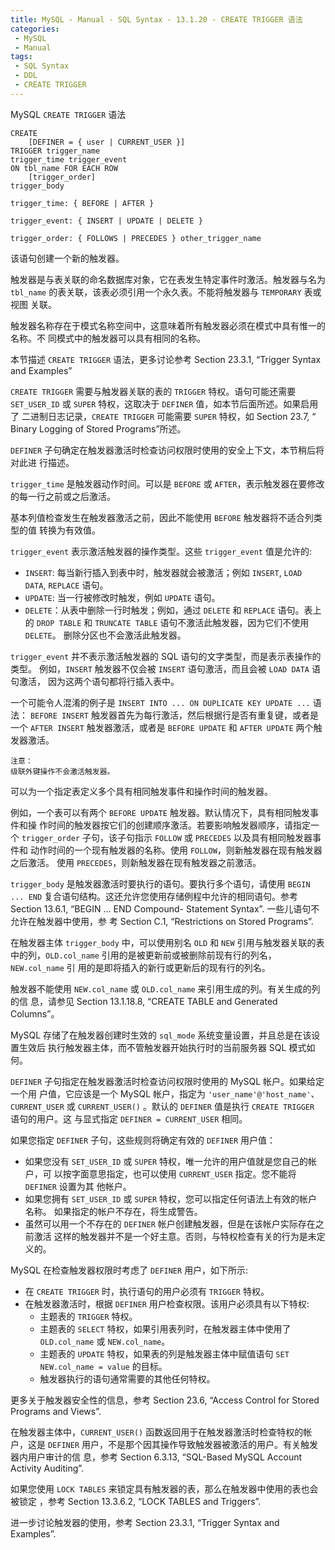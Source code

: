 ```yaml
---
title: MySQL - Manual - SQL Syntax - 13.1.20 - CREATE TRIGGER 语法
categories: 
 - MySQL
 - Manual
tags: 
 - SQL Syntax
 - DDL
 - CREATE TRIGGER
---
```


MySQL `CREATE TRIGGER` 语法

<!--more-->

```
CREATE
    [DEFINER = { user | CURRENT_USER }]
TRIGGER trigger_name
trigger_time trigger_event
ON tbl_name FOR EACH ROW
    [trigger_order]
trigger_body

trigger_time: { BEFORE | AFTER }

trigger_event: { INSERT | UPDATE | DELETE }

trigger_order: { FOLLOWS | PRECEDES } other_trigger_name
```

该语句创建一个新的触发器。

触发器是与表关联的命名数据库对象，它在表发生特定事件时激活。触发器与名为
`tbl_name` 的表关联，该表必须引用一个永久表。不能将触发器与 `TEMPORARY` 表或视图
关联。

触发器名称存在于模式名称空间中，这意味着所有触发器必须在模式中具有惟一的名称。不
同模式中的触发器可以具有相同的名称。

本节描述 `CREATE TRIGGER` 语法，更多讨论参考 Section 23.3.1, “Trigger Syntax
and Examples”

`CREATE TRIGGER` 需要与触发器关联的表的 `TRIGGER` 特权。语句可能还需要
`SET_USER_ID` 或 `SUPER` 特权，这取决于 `DEFINER` 值，如本节后面所述。如果启用了
二进制日志记录，`CREATE TRIGGER` 可能需要 `SUPER` 特权，如 Section 23.7, “
Binary Logging of Stored Programs”所述。

`DEFINER` 子句确定在触发器激活时检查访问权限时使用的安全上下文，本节稍后将对此进
行描述。

`trigger_time` 是触发器动作时间。可以是 `BEFORE` 或 `AFTER`，表示触发器在要修改
的每一行之前或之后激活。

基本列值检查发生在触发器激活之前，因此不能使用 `BEFORE` 触发器将不适合列类型的值
转换为有效值。

`trigger_event` 表示激活触发器的操作类型。这些 `trigger_event` 值是允许的:
* `INSERT`: 每当新行插入到表中时，触发器就会被激活；例如 `INSERT`, `LOAD DATA`,
  `REPLACE` 语句。
* `UPDATE`: 当一行被修改时触发，例如 `UPDATE` 语句。
* `DELETE`：从表中删除一行时触发；例如，通过 `DELETE` 和 `REPLACE` 语句。表上的
  `DROP TABLE` 和 `TRUNCATE TABLE` 语句不激活此触发器，因为它们不使用 `DELETE`。
  删除分区也不会激活此触发器。

`trigger_event` 并不表示激活触发器的 SQL 语句的文字类型，而是表示表操作的类型。
例如，`INSERT` 触发器不仅会被 `INSERT` 语句激活，而且会被 `LOAD DATA` 语句激活，
因为这两个语句都将行插入表中。

一个可能令人混淆的例子是 `INSERT INTO ... ON DUPLICATE KEY UPDATE ...` 语法：
`BEFORE INSERT` 触发器首先为每行激活，然后根据行是否有重复键，或者是一个 `AFTER
INSERT` 触发器激活，或者是 `BEFORE UPDATE` 和 `AFTER UPDATE` 两个触发器激活。

    注意：
    级联外键操作不会激活触发器。

可以为一个指定表定义多个具有相同触发事件和操作时间的触发器。

例如，一个表可以有两个 `BEFORE UPDATE` 触发器。默认情况下，具有相同触发事件和操
作时间的触发器按它们的创建顺序激活。若要影响触发器顺序，请指定一个
`trigger_order` 子句，该子句指示 `FOLLOW` 或 `PRECEDES` 以及具有相同触发器事件和
动作时间的一个现有触发器的名称。使用 `FOLLOW`，则新触发器在现有触发器之后激活。
使用 `PRECEDES`，则新触发器在现有触发器之前激活。

`trigger_body` 是触发器激活时要执行的语句。要执行多个语句，请使用 `BEGIN ...
END` 复合语句结构。这还允许您使用存储例程中允许的相同语句。参考 Section 13.6.1,
“BEGIN ... END Compound- Statement Syntax”. 一些儿语句不允许在触发器中使用，参
考 Section C.1, “Restrictions on Stored Programs”.

在触发器主体 `trigger_body` 中，可以使用别名 `OLD` 和 `NEW` 引用与触发器关联的表
中的列，`OLD.col_name` 引用的是被更新前或被删除前现有行的列名，`NEW.col_name` 引
用的是即将插入的新行或更新后的现有行的列名。

触发器不能使用 `NEW.col_name` 或 `OLD.col_name` 来引用生成的列。有关生成的列的信
息，请参见 Section 13.1.18.8, “CREATE TABLE and Generated Columns”。

MySQL 存储了在触发器创建时生效的 `sql_mode` 系统变量设置，并且总是在该设置生效后
执行触发器主体，而不管触发器开始执行时的当前服务器 SQL 模式如何。

`DEFINER` 子句指定在触发器激活时检查访问权限时使用的 MySQL 帐户。如果给定一个用
户值，它应该是一个 MySQL 帐户，指定为 `'user_name'@'host_name'`、`CURRENT_USER`
或 `CURRENT_USER()` 。默认的 `DEFINER` 值是执行 `CREATE TRIGGER` 语句的用户。这
与显式指定 `DEFINER = CURRENT_USER` 相同。

如果您指定 `DEFINER` 子句，这些规则将确定有效的 `DEFINER` 用户值：
* 如果您没有 `SET_USER_ID` 或 `SUPER` 特权，唯一允许的用户值就是您自己的帐户，可
  以按字面意思指定，也可以使用 `CURRENT_USER` 指定。您不能将 `DEFINER` 设置为其
  他帐户。
* 如果您拥有 `SET_USER_ID` 或 `SUPER` 特权，您可以指定任何语法上有效的帐户名称。
  如果指定的帐户不存在，将生成警告。
* 虽然可以用一个不存在的 `DEFINER` 帐户创建触发器，但是在该帐户实际存在之前激活
  这样的触发器并不是一个好主意。否则，与特权检查有关的行为是未定义的。

MySQL 在检查触发器权限时考虑了 `DEFINER` 用户，如下所示:
* 在 `CREATE TRIGGER` 时，执行语句的用户必须有 `TRIGGER` 特权。
* 在触发器激活时，根据 `DEFINER` 用户检查权限。该用户必须具有以下特权:
  * 主题表的 `TRIGGER` 特权。
  * 主题表的 `SELECT` 特权，如果引用表列时，在触发器主体中使用了 `OLD.col_name`
    或 `NEW.col_name`。
  * 主题表的 `UPDATE` 特权，如果表的列是触发器主体中赋值语句 `SET NEW.col_name =
    value` 的目标。
  * 触发器执行的语句通常需要的其他任何特权。

更多关于触发器安全性的信息，参考 Section 23.6, “Access Control for Stored
Programs and Views”.

在触发器主体中，`CURRENT_USER()` 函数返回用于在触发器激活时检查特权的帐户，这是
`DEFINER` 用户，不是那个因其操作导致触发器被激活的用户。有关触发器内用户审计的信
息，参考 Section 6.3.13, “SQL-Based MySQL Account Activity Auditing”.

如果您使用 `LOCK TABLES` 来锁定具有触发器的表，那么在触发器中使用的表也会被锁定
，参考 Section 13.3.6.2, “LOCK TABLES and Triggers”.

进一步讨论触发器的使用，参考 Section 23.3.1, “Trigger Syntax and Examples”.

